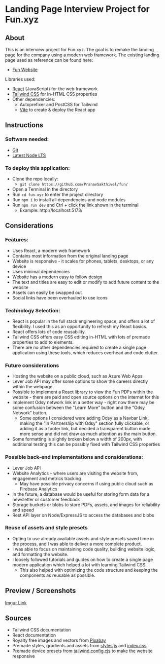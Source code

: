 # Landing Page Interview Project for Fun.xyz
## About

This is an interview project for Fun.xyz. The goal is to remake the landing page for the company using a modern web framework. The existing landing page used as reference can be found here:
- [Fun Website](https://fun.xyz)

Libraries used:
- [React](https://reactjs.org/) (JavaScript) for the web framework
- [Tailwind CSS](https://tailwindcss.com/) for in-HTML CSS properties
- Other dependencies:
  - Autoprefixer and PostCSS for Tailwind
  - [Vite](https://vitejs.dev/) to create & deploy the React app

## Instructions
  
### Software needed:

- [Git](https://git-scm.com/downloads)
- [Latest Node LTS](https://nodejs.org/en/download/)

### To deploy this application:
- Clone the repo locally:
  - `git clone https://github.com/PranavSakthivel/fun/`
- Open a Terminal in the directory
- Run `cd fun-xyz` to enter the project directory
- Run `npm i` to install all dependencies and node modules
- Run `npm run dev` and Ctrl + click the link shown in the terminal
  - Example: http://localhost:5173/

## Considerations

### Features:
- Uses React, a modern web framework
- Contains most information from the original landing page
- Website is responsive - it scales for phones, tablets, desktops, or any device
- Uses minimal dependencies
- Website has a modern easy to follow design
- The text and titles are easy to edit or modify to add future content to the website
- Assets can easily be swapped out
- Social links have been overhauled to use icons

### Technology Selection:

- React is popular in the full stack engineering space, and offers a lot of flexibility. I used this as an opportunity to refresh my React basics.
- React offers lots of code reusability.
- Tailwind CSS offers easy CSS editing in-HTML with lots of premade properties to add to elements.
- There are no other dependencies required to create a single page application using these tools, which reduces overhead and code clutter.


### Future considerations

- Hosting the website on a public cloud, such as Azure Web Apps
- Lever Job API may offer some options to show the careers directly within the webpage
- Possible to implement a React library to view the Fun PDFs within the website - there are paid and open source options on the internet for this
- Implement Odsy network link in a better way - right now there may be some confusion between the "Learn More" button and the "Odsy Network" button. 
  - Some options I considered were adding Odsy as a Navbar Link, making the "In Partnership with Odsy" section fully clickable, or adding it as a footer link, but decided a transparent button made more sense and did not draw as much attention as the main button.
- Some formatting is slightly broken below a width of 200px, with additional testing this can be possibly fixed with Tailwind CSS properties

### Possible back-end implementations and considerations:

- Lever Job API
- Website Analytics - where users are visiting the website from, engagement and metrics tracking
  - May have possible privacy concerns if using public cloud such as Firebase Analytics
- In the future, a database would be useful for storing form data for a newsletter or customer feedback
- Storage buckets or blobs to store PDFs, assets, and images for reliability and speed
- Rest API layer on Node/ExpressJS to access the databases and blobs

### Reuse of assets and style presets

- Opting to use already available assets and style presets saved time in the process, and I was able to deliver a more complete product.
- I was able to focus on maintaining code quality, building website logic, and formatting the website.
- I loosely followed tutorials and guides on how to create a single page modern application which helped a lot with learning Tailwind CSS.
  - This also helped with optimizing the code structure and keeping the components as reusable as possible.


## Preview / Screenshots

[Imgur Link](https://imgur.com/a/1T2Gbtl)

## Sources

- Tailwind CSS documentation
- React documentation
- Royalty free images and vectors from [Pixabay](https://pixabay.com/)
- Premade styles, gradients and assets from [styles.js](https://gist.githubusercontent.com/adrianhajdin/8a04faf5e52419ec93cd5329ffcb011e/raw/119ddf3380cecf2a3736afe8e4c83ee008093b6b/style.js) and [index.css](https://gist.githubusercontent.com/adrianhajdin/8a04faf5e52419ec93cd5329ffcb011e/raw/119ddf3380cecf2a3736afe8e4c83ee008093b6b/index.css)
- Premade device presets from [tailwind.config.cjs](https://gist.githubusercontent.com/adrianhajdin/8a04faf5e52419ec93cd5329ffcb011e/raw/119ddf3380cecf2a3736afe8e4c83ee008093b6b/tailwind.config.cjs) to make the website responsive
